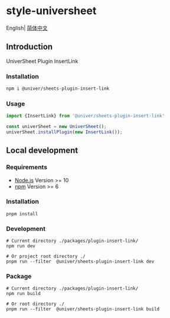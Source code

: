 # style-universheet

English| [简体中文](./README-zh.md)

## Introduction

UniverSheet Plugin InsertLink

### Installation

```bash
npm i @univer/sheets-plugin-insert-link
```

### Usage

```js
import {InsertLink} from '@univer/sheets-plugin-insert-link'

const univerSheet = new UniverSheet();
univerSheet.installPlugin(new InsertLink());
```

## Local development

### Requirements

-   [Node.js](https://nodejs.org/en/) Version >= 10
-   [npm](https://www.npmjs.com/) Version >= 6

### Installation

```
pnpm install
```

### Development

```
# Current directory ./packages/plugin-insert-link/
npm run dev

# Or project root directory ./
pnpm run --filter  @univer/sheets-plugin-insert-link dev
```

### Package

```
# Current directory ./packages/plugin-insert-link/
npm run build

# Or root directory ./
pnpm run --filter  @univer/sheets-plugin-insert-link build
```
